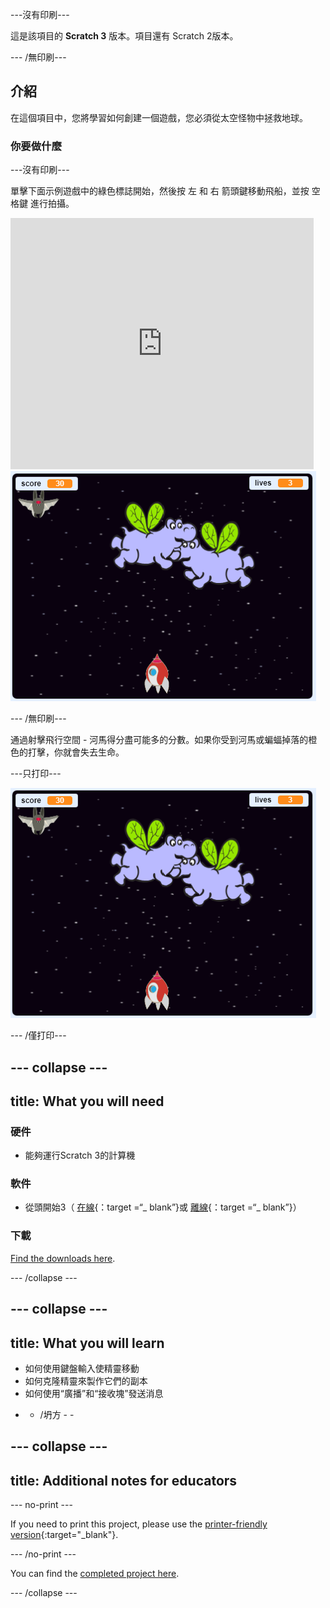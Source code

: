 \---沒有印刷\---

這是該項目的 **Scratch 3** 版本。項目</a>還有 Scratch 2版本。</p> 

\--- /無印刷\---

## 介紹

在這個項目中，您將學習如何創建一個遊戲，您必須從太空怪物中拯救地球。

### 你要做什麼

\---沒有印刷\---

單擊下面示例遊戲中的綠色標誌開始，然後按 <kbd>左</kbd> 和 <kbd>右</kbd> 箭頭鍵移動飛船，並按 <kbd>空格鍵</kbd> 進行拍攝。

<div class="scratch-preview">
  <iframe allowtransparency="true" width="485" height="402" src="https://scratch.mit.edu/projects/embed/276887163/?autostart=false" frameborder="0" scrolling="no"></iframe>
  <img src="images/showcase.png">
</div>

\--- /無印刷\---

通過射擊飛行空間 - 河馬得分盡可能多的分數。如果你受到河馬或蝙蝠掉落的橙色的打擊，你就會失去生命。

\---只打印\---

![降序](images/showcase.png)

\--- /僅打印\---

## \--- collapse \---

## title: What you will need

### 硬件

+ 能夠運行Scratch 3的計算機

### 軟件

+ 從頭開始3（ [在線](https://rpf.io/scratchon){：target =“_ blank”}或 [離線](https://rpf.io/scratchoff){：target =“_ blank”}）

### 下載

[Find the downloads here](http://rpf.io/p/en/clone-wars-go).

\--- /collapse \---

## \--- collapse \---

## title: What you will learn

+ 如何使用鍵盤輸入使精靈移動
+ 如何克隆精靈來製作它們的副本
+ 如何使用“廣播”和“接收塊”發送消息

- - /坍方 - -

## \--- collapse \---

## title: Additional notes for educators

\--- no-print \---

If you need to print this project, please use the [printer-friendly version](https://projects.raspberrypi.org/en/projects/clone-wars/print){:target="_blank"}.

\--- /no-print \---

You can find the [completed project here](http://rpf.io/p/en/clone-wars-get).

\--- /collapse \---
